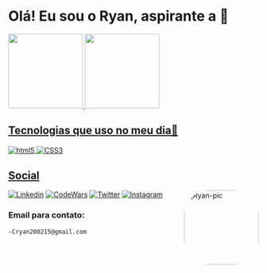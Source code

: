 
# Olá! Eu sou o Ryan, aspirante a 👻

  <a href="https://github.com/rafaballerini">
  <img height="150em" src="https://github-readme-stats.vercel.app/api?username=ApenasRyan&show_icons=true&theme=github_dark&include_all_commits=true&count_private=true"/>
  <img height="150em" src="https://github-readme-stats.vercel.app/api/top-langs/?username=ApenasRyan&layout=compact&langs_count=7&theme=github_dark"/>


## Tecnologias que uso no meu dia👾
<div style="dysplay: inline_block">
    <img align="center" alt="html5" src="https://img.shields.io/badge/HTML5-E34F26?style=for-the-badge&logo=html5&logoColor=white" />
    <img align="center" alt="CSS3" src="https://img.shields.io/badge/CSS3-1572B6?style=for-the-badge&logo=css3&logoColor=white" /></div>

## Social 

[![Linkedin](https://img.shields.io/badge/LinkedIn-0077B5?style=for-the-badge&logo=linkedin&logoColor=white)](https://www.linkedin.com/in/c-ryan-macedo/)
[![CodeWars](https://img.shields.io/badge/Codewars-B1361E?style=for-the-badge&logo=Codewars&logoColor=white)](https://www.codewars.com/users/ApenasRyan)
[![Twitter](https://img.shields.io/badge/Twitter-1DA1F2?style=for-the-badge&logo=twitter&logoColor=white)](https://twitter.com/cryan_01)
[![Instagram](https://img.shields.io/badge/Instagram-E4405F?style=for-the-badge&logo=instagram&logoColor=white)](https://www.instagram.com/cryanzzz/)
<img align="right" alt="Ryan-pic" height="150" style="border-radius:50px;" src="https://pbs.twimg.com/media/EN8rFcxWkAIr0vD?format=jpg&name=small">

### Email para contato:
    
    -Cryan200215@gmail.com
